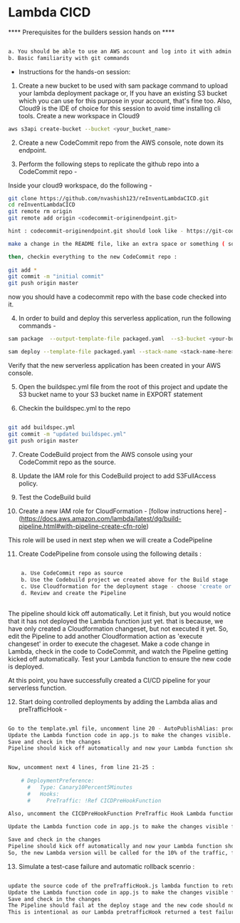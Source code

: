 # Lambda CICD 


**** Prerequisites for the builders session hands on ****

```bash

a. You should be able to use an AWS account and log into it with admin role.
b. Basic familiarity with git commands


```

 - Instructions for the hands-on session:

1. Create a new bucket to be used with sam package command to upload your lambda deployment package
or, If you have an existing S3 bucket which you can use for this purpose in your account, that's fine too.
Also, Cloud9 is the IDE of choice for this session to avoid time installing cli tools. Create a new workspace in Cloud9


```bash
aws s3api create-bucket --bucket <your_bucket_name>
```

2. Create a new CodeCommit repo from the AWS console, note down its endpoint.


3. Perform the following steps to replicate the github repo into a CodeCommit repo -

Inside your cloud9 workspace, do the following - 

```bash
git clone https://github.com/nvashish123/reInventLambdaCICD.git
cd reInventLambdaCICD
git remote rm origin
git remote add origin <codecommit-originendpoint.git>

hint : codecommit-originendpoint.git should look like - https://git-codecommit.us-east-1.amazonaws.com/v1/repos/reInventCICD.git

make a change in the README file, like an extra space or something ( sometimes git does not recognize that the origin has changed unless a code change is forced)

then, checkin everything to the new CodeCommit repo :
    
git add *
git commit -m "initial commit"
git push origin master

```



now you should have a codecommit repo with the base code checked into it.


4. In order to build and deploy this serverless application, run the following commands - 

```bash
sam package  --output-template-file packaged.yaml  --s3-bucket <your-bucket-name>
```


```bash
sam deploy --template-file packaged.yaml --stack-name <stack-name-here> --capabilities CAPABILITY_IAM
```

Verify that the new serverless application has been created in your AWS console.

5. Open the buildspec.yml file from the root of this project and update the S3 bucket name to your S3 bucket name in EXPORT statement

6. Checkin the buildspec.yml to the repo

```bash

git add buildspec.yml
git commit -m "updated buildspec.yml"
git push origin master

```



7. Create CodeBuild project from the AWS console using your CodeCommit repo as the source.

8. Update the IAM role for this CodeBuild project to add S3FullAccess policy.

9. Test the CodeBuild build

10. Create a new IAM role for CloudFormation - [follow instructions here] - (https://docs.aws.amazon.com/lambda/latest/dg/build-pipeline.html#with-pipeline-create-cfn-role)

This role will be used in next step when we will create a CodePipeline


11. Create CodePipeline from console using the following details :

```bash
    
    a. Use CodeCommit repo as source
    b. Use the Codebuild project we created above for the Build stage
    c. Use Cloudformation for the deployment stage - choose 'create or update a changeset' as action
    d. Review and create the Pipeline
    
```
The pipeline should kick off automatically. Let it finish, but you would notice that it has not deployed the Lambda function just yet.
that is because, we have only created a Cloudformation changeset, but not executed it yet.
So, edit the Pipeline to add another Cloudformation action as 'execute changeset' in order to execute the chageset.
Make a code change in Lambda, check in the code to CodeCommit, and watch the Pipeline getting kicked off automatically.
Test your Lambda function to ensure the new code is deployed. 

At this point, you have successfully created a CI/CD pipeline for your serverless function.


12. Start doing controlled deployments by adding the Lambda alias and preTrafficHook - 

```bash

Go to the template.yml file, uncomment line 20 - AutoPublishAlias: prod
Update the Lambda function code in app.js to make the changes visible.
Save and check in the changes
Pipeline should kick off automatically and now your Lambda function should have an Alias created with the name 'prod'


Now, uncomment next 4 lines, from line 21-25 :
    
    # DeploymentPreference:
      #   Type: Canary10Percent5Minutes
      #   Hooks:
      #     PreTraffic: !Ref CICDPreHookFunction
      
Also, uncomment the CICDPreHookFunction PreTraffic Hook Lambda function starting at line 33      

Update the Lambda function code in app.js to make the changes visible for testing purpose.

Save and check in the changes
Pipeline should kick off automatically and now your Lambda function should have a controlled deployment with Canary10Percent5Minutes deployment setting.
So, the new Lambda version will be called for the 10% of the traffic, for the first 5 minutes. After 5 minutes, all the traffic will go to the new lambda version code.


```

13. Simulate a test-case failure and automatic rollback scenrio :

```bash

update the source code of the preTrafficHook.js lambda function to return the status as 'Failed' on line 25
Update the Lambda function code in app.js to make the changes visible for testing purpose.
Save and check in the changes
The Pipeline should fail at the deploy stage and the new code should not be deployed.
This is intentional as our Lambda pretrafficHook returned a test failure and the deployment was rolled back.

```



